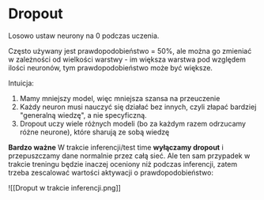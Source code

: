 # Dropout

Losowo ustaw neurony na 0 podczas uczenia.

Często używany jest prawdopodobieństwo = 50%, ale można go zmieniać w zależności od wielkości warstwy - im większa warstwa pod względem ilości neuronów, tym prawdopodobieństwo może być większe. 

Intuicja:

1. Mamy mniejszy model, więc mniejsza szansa na przeuczenie
2. Każdy neuron musi nauczyć się działać bez innych, czyli złapać bardziej "generalną wiedzę", a nie specyficzną.
3. Dropout uczy wiele różnych modeli (bo za każdym razem odrzucamy różne neurone), które sharują ze sobą wiedzę

**Bardzo ważne**
W trakcie inferencji/test time **wyłączamy dropout** i przepuszczamy dane normalnie przez całą sieć. Ale ten sam przypadek w trakcie treningu będzie inaczej oceniony niż podczas inferencji, zatem trzeba zescalować wartości aktywacji o prawdopodobieństwo:

![[Droput w trakcie inferencji.png]]

 